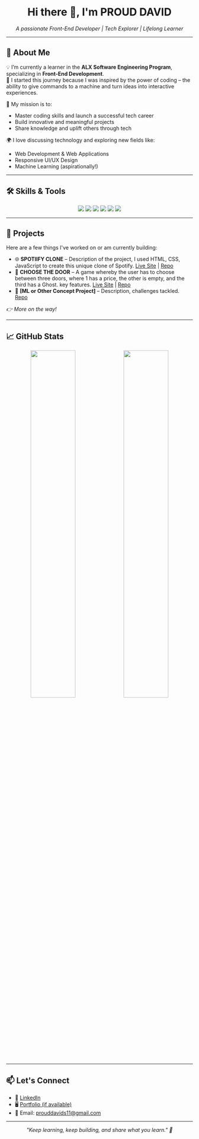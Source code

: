
<h1 align="center">Hi there 👋, I'm PROUD DAVID</h1>

<p align="center">
  <i>A passionate Front-End Developer | Tech Explorer | Lifelong Learner</i>
</p>

---

## 🚀 About Me

💡 I’m currently a learner in the <strong>ALX Software Engineering Program</strong>, specializing in <strong>Front-End Development</strong>.  
🔧 I started this journey because I was inspired by the power of coding – the ability to give commands to a machine and turn ideas into interactive experiences.

🎯 My mission is to:
- Master coding skills and launch a successful tech career
- Build innovative and meaningful projects
- Share knowledge and uplift others through tech

🌍 I love discussing technology and exploring new fields like:
- Web Development & Web Applications
- Responsive UI/UX Design
- Machine Learning (aspirationally!)

---

## 🛠️ Skills & Tools

<div align="center">
  <img src="https://img.shields.io/badge/HTML5-E34F26?style=for-the-badge&logo=html5&logoColor=white"/>
  <img src="https://img.shields.io/badge/CSS3-1572B6?style=for-the-badge&logo=css3&logoColor=white"/>
  <img src="https://img.shields.io/badge/JavaScript-F7DF1E?style=for-the-badge&logo=javascript&logoColor=black"/>
  <img src="https://img.shields.io/badge/React-20232A?style=for-the-badge&logo=react&logoColor=61DAFB"/>
  <img src="https://img.shields.io/badge/Git-F05032?style=for-the-badge&logo=git&logoColor=white"/>
  <img src="https://img.shields.io/badge/GitHub-181717?style=for-the-badge&logo=github&logoColor=white"/>
</div>

---

## 🧩 Projects

Here are a few things I've worked on or am currently building:

- 🌐 **SPOTIIFY CLONE** – Description of the project, I used HTML, CSS, JavaScript to create this unique clone of Spotify. [Live Site](#) | [Repo](#)
- 📱 **CHOOSE THE DOOR** – A game whereby the user has to choose between three doors, where 1 has a price, the other is empty, and the third has a Ghost. key features. [Live Site](#) | [Repo](#)
- 🧠 **[ML or Other Concept Project]** – Description, challenges tackled. [Repo](#)

_👉 More on the way!_

---

## 📈 GitHub Stats

<div align="center">
  <img src="https://github-readme-stats.vercel.app/api?username=Davieson101&show_icons=true&theme=radical" width="49%"/>
  <img src="https://github-readme-streak-stats.herokuapp.com/?user=your-username&theme=radical" width="49%"/>
</div>

---

## 📫 Let's Connect

- 💼 [LinkedIn](#)
- 🖥️ [Portfolio (if available)](#)
- 📧 Email: prouddavids11@gmail.com

---

<p align="center">
  <em>"Keep learning, keep building, and share what you learn." 💪</em>
</p>
